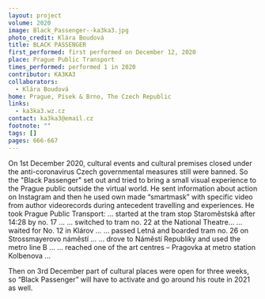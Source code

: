 ```yaml
---
layout: project
volume: 2020
image: Black_Passenger--ka3ka3.jpg
photo_credit: Klára Boudová
title: BLACK PASSENGER
first_performed: first performed on December 12, 2020
place: Prague Public Transport
times_performed: performed 1 in 2020
contributor: KA3KA3
collaborators:
  - Klára Boudová
home: Prague, Písek & Brno, The Czech Republic
links:
  - ka3ka3.wz.cz
contact: ka3ka3@email.cz
footnote: ""
tags: []
pages: 666-667
---
```


On 1st December 2020, cultural events and cultural premises closed under the anti-coronavirus Czech governmental measures still were banned. So the "Black Passenger" set out and tried to bring a small visual experience to the Prague public outside the virtual world.
He sent information about action on Instagram and then he used own made “smartmask” with specific video from author videorecords during antecedent travelling and experiences. He took Prague Public Transport:
… started at the tram stop Staroměstská after 14:28 by no. 17 …
… switched to tram no. 22 at the National Theatre...
... waited for No. 12 in Klárov ...
… passed Letná and boarded tram no. 26 on Strossmayerovo náměstí ...
… drove to Náměstí Republiky and used the metro line B ...
… reached one of the art centres – Pragovka at metro station Kolbenova ...

Then on 3rd December part of cultural places were open for three weeks, so “Black Passenger” will have to activate and go around his route in 2021 as well.
